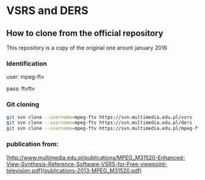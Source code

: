# VSRS and DERS

## How to clone from the official repository
This repository is a copy of the original one arount january 2016

### Identification

user: mpeg-ftv

pass: ftvftv

### Git cloning

```bash
git svn clone --username=mpeg-ftv https://svn.multimedia.edu.pl/vsrs
git svn clone --username=mpeg-ftv https://svn.multimedia.edu.pl/ders
git svn clone --username=mpeg-ftv https://svn.multimedia.edu.pl/mpeg-ftv
```

### publication from:

[http://www.multimedia.edu.pl/publications/MPEG_M31520-Enhanced-View-Synthesis-Reference-Software-VSRS-for-Free-viewpoint-television.pdf](publications-2013-MPEG_M31520.pdf)


